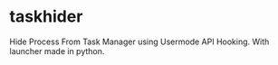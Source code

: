 # taskhider
Hide Process From Task Manager using Usermode API Hooking. With launcher made in python.
